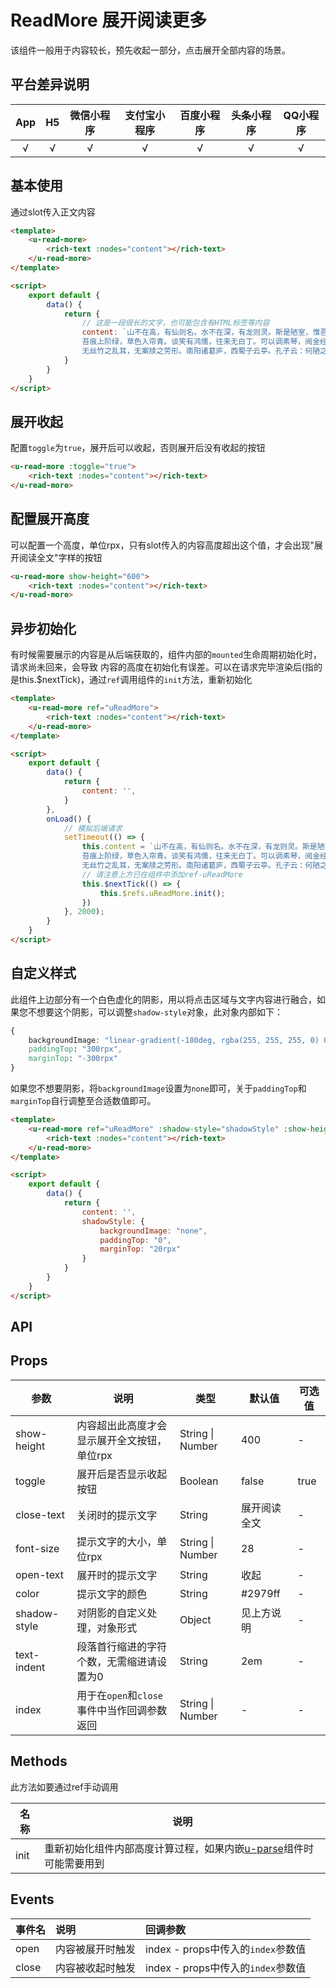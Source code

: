 # ReadMore 展开阅读更多 <to-api/>

<demo-model url="/pages/componentsB/readMore/index"></demo-model>


该组件一般用于内容较长，预先收起一部分，点击展开全部内容的场景。

## 平台差异说明

|App|H5|微信小程序|支付宝小程序|百度小程序|头条小程序|QQ小程序|
|:-:|:-:|:-:|:-:|:-:|:-:|:-:|
|√|√|√|√|√|√|√|

## 基本使用

通过slot传入正文内容

```html
<template>
	<u-read-more>
		<rich-text :nodes="content"></rich-text>
	</u-read-more>
</template>

<script> 
	export default {
		data() {
			return {
				// 这是一段很长的文字，也可能包含有HTML标签等内容
				content: `山不在高，有仙则名。水不在深，有龙则灵。斯是陋室，惟吾德馨。
				苔痕上阶绿，草色入帘青。谈笑有鸿儒，往来无白丁。可以调素琴，阅金经。
				无丝竹之乱耳，无案牍之劳形。南阳诸葛庐，西蜀子云亭。孔子云：何陋之有？`,
			}
		}
	}
</script>
```

<!-- ## 兼容性

由于一些微信小程序平台的渲染能力的问题，在解析[u-parse](/zh/components/readMore.html)组件内容时会比较耗时，导致`read-more`组件内部无法准确得知
内容的高度，而出现计算错误，这种情况下，我们需要借助`u-parse`组件的`@load`(内容多为文字时)或者`@ready`(内容多为图片时，可能会有较大延时)事件，通过`ref`
重新初始化`read-more`组件的高度，如下：

```html
<template>
	<u-read-more ref="uReadMore">
		<u-parse :html="content" @load="parseLoaded"></u-parse>
	</u-read-more>
</template>

<script> 
	export default {
		data() {
			return {
				// 这是一段很长的文字，也可能包含有HTML标签等内容
				content: `山不在高，有仙则名。水不在深，有龙则灵。斯是陋室，惟吾德馨。
				苔痕上阶绿，草色入帘青。谈笑有鸿儒，往来无白丁。可以调素琴，阅金经。
				无丝竹之乱耳，无案牍之劳形。南阳诸葛庐，西蜀子云亭。孔子云：何陋之有？`,
			}
		},
		methods: {
			parseLoaded() {
				this.$refs.uReadMore.init();
			}
		}
	}
</script>
``` -->


## 展开收起

配置`toggle`为`true`，展开后可以收起，否则展开后没有收起的按钮

```html
<u-read-more :toggle="true">
	<rich-text :nodes="content"></rich-text>
</u-read-more>
```

## 配置展开高度

可以配置一个高度，单位rpx，只有slot传入的内容高度超出这个值，才会出现"展开阅读全文"字样的按钮

```html
<u-read-more show-height="600">
	<rich-text :nodes="content"></rich-text>
</u-read-more>
```

## 异步初始化

有时候需要展示的内容是从后端获取的，组件内部的`mounted`生命周期初始化时，请求尚未回来，会导致
内容的高度在初始化有误差。可以在请求完毕渲染后(指的是this.$nextTick)，通过`ref`调用组件的`init`方法，重新初始化

```html
<template>
	<u-read-more ref="uReadMore">
		<rich-text :nodes="content"></rich-text>
	</u-read-more>
</template>

<script> 
	export default {
		data() {
			return {
				content: '',
			}
		},
		onLoad() {
			// 模拟后端请求
			setTimeout(() => {
				this.content = `山不在高，有仙则名。水不在深，有龙则灵。斯是陋室，惟吾德馨。
				苔痕上阶绿，草色入帘青。谈笑有鸿儒，往来无白丁。可以调素琴，阅金经。
				无丝竹之乱耳，无案牍之劳形。南阳诸葛庐，西蜀子云亭。孔子云：何陋之有？`,
				// 请注意上方已在组件中添加ref-uReadMore
				this.$nextTick(() => {
					this.$refs.uReadMore.init();
				})
			}, 2000);
		}
	}
</script>
```

## 自定义样式

此组件上边部分有一个白色虚化的阴影，用以将点击区域与文字内容进行融合，如果您不想要这个阴影，可以调整`shadow-style`对象，此对象内部如下：

```css
{
	backgroundImage: "linear-gradient(-180deg, rgba(255, 255, 255, 0) 0%, #fff 80%)",
	paddingTop: "300rpx",
	marginTop: "-300rpx"
}
```

如果您不想要阴影，将`backgroundImage`设置为`none`即可，关于`paddingTop`和`marginTop`自行调整至合适数值即可。


```html
<template>
	<u-read-more ref="uReadMore" :shadow-style="shadowStyle" :show-height="200">
		<rich-text :nodes="content"></rich-text>
	</u-read-more>
</template>

<script> 
	export default {
		data() {
			return {
				content: '',
				shadowStyle: {
					backgroundImage: "none",
					paddingTop: "0",
					marginTop: "20rpx"
				}
			}
		}
	}
</script>
```


## API

## Props

| 参数          | 说明            | 类型            | 默认值             |  可选值   |
|-------------  |---------------- |---------------|------------------ |-------- |
| show-height | 内容超出此高度才会显示展开全文按钮，单位rpx | String \| Number | 400 | - |
| toggle | 展开后是否显示收起按钮 | Boolean  | false | true |
| close-text | 关闭时的提示文字 | String  | 展开阅读全文 | - |
| font-size | 提示文字的大小，单位rpx | String \| Number  | 28 | - |
| open-text | 展开时的提示文字 | String  | 收起 | - |
| color | 提示文字的颜色 | String  | #2979ff | - |
| shadow-style | 对阴影的自定义处理，对象形式 | Object  | 见上方说明 | - |
| text-indent | 段落首行缩进的字符个数，无需缩进请设置为0 | String  | 2em | - |
| index | 用于在`open`和`close`事件中当作回调参数返回 | String \| Number  | - | - |



## Methods

此方法如要通过ref手动调用

| 名称          | 说明            |
|-------------  |---------------- |
| init | 重新初始化组件内部高度计算过程，如果内嵌[u-parse](/zh/components/readMore.html)组件时可能需要用到 |


## Events


| 事件名 | 说明 | 回调参数 |
| :- | :- | :- |
| open | 内容被展开时触发 | index - props中传入的`index`参数值 |
| close | 内容被收起时触发 | index - props中传入的`index`参数值 |


<style scoped>
h3[id=events] + table thead tr th:nth-child(2){
	width: 33.3%;
}

h3[id=methods] + p + table thead tr th:nth-child(2){
	width: 70%;
}
</style>